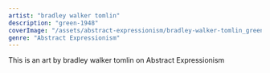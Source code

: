 ```yaml
---
artist: "bradley walker tomlin"
description: "green-1948"
coverImage: "/assets/abstract-expressionism/bradley-walker-tomlin_green-1948.jpg"
genre: "Abstract Expressionism"
---
```

This is an art by bradley walker tomlin on Abstract Expressionism

